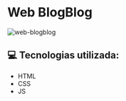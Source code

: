 # Web BlogBlog
![web-blogblog](https://github.com/eapldev/web-blogblog/assets/157761844/952d553d-cd54-4e13-81f7-ec213b83aa28)


<div>
  <h2>💻 Tecnologias utilizada:</h2>
  <ul>
    <li>HTML</li>
    <li>CSS</li>
    <li>JS</li>
  </ul>
</div>


